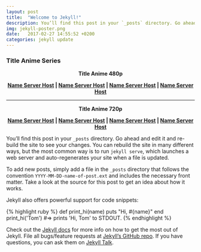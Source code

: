 ```yaml
---
layout: post
title:  "Welcome to Jekyll!"
description: You’ll find this post in your `_posts` directory. Go ahead and edit it and re-build the site to see your changes.
img: jekyll-poster.png
date:   2017-02-27 14:55:52 +0200
categories: jekyll update
---
```


<div id='box-download'>
<div class='title-box_download'>
<h3>
Title Anime Series<span><i class="fa fa-download"></i></span>
</h3>
</div>
<center>
<div class='body-box_download'>
<p>
<b>Title Anime 480p</b></p>
<p>
<b><a href='LINK DOWNLOAD'>Name Server Host</a> | <a href='LINK DOWNLOAD'>Name Server Host</a> | <a href='LINK DOWNLOAD'>Name Server Host</a> | <a href='LINK DOWNLOAD'>Name Server Host</a></b></p>
<hr/><p>
<b>Title Anime 720p</b></p>
<p>
<b><a href='LINK DOWNLOAD'>Name Server Host</a> | <a href='LINK DOWNLOAD'>Name Server Host</a> | <a href='LINK DOWNLOAD'>Name Server Host</a> | <a href='LINK DOWNLOAD'>Name Server Host</a></b></p>
</div>
</center>
</div>

You’ll find this post in your `_posts` directory. Go ahead and edit it and re-build the site to see your changes. You can rebuild the site in many different ways, but the most common way is to run `jekyll serve`, which launches a web server and auto-regenerates your site when a file is updated.

To add new posts, simply add a file in the `_posts` directory that follows the convention `YYYY-MM-DD-name-of-post.ext` and includes the necessary front matter. Take a look at the source for this post to get an idea about how it works.

Jekyll also offers powerful support for code snippets:

{% highlight ruby %}
def print_hi(name)
  puts "Hi, #{name}"
end
print_hi('Tom')
#=> prints 'Hi, Tom' to STDOUT.
{% endhighlight %}

Check out the [Jekyll docs][jekyll-docs] for more info on how to get the most out of Jekyll. File all bugs/feature requests at [Jekyll’s GitHub repo][jekyll-gh]. If you have questions, you can ask them on [Jekyll Talk][jekyll-talk].

[jekyll-docs]: https://jekyllrb.com/docs/home
[jekyll-gh]:   https://github.com/jekyll/jekyll
[jekyll-talk]: https://talk.jekyllrb.com/
